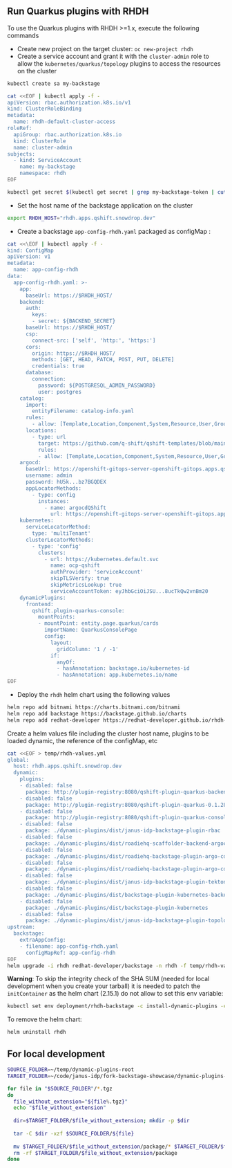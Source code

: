 ## Run Quarkus plugins with RHDH

To use the Quarkus plugins with RHDH >=1.x, execute the following commands

- Create new project on the target cluster: `oc new-project rhdh`
- Create a service account and grant it with the `cluster-admin` role to allow the `kubernetes/quarkus/topology` plugins to access the resources on the cluster
```bash
kubectl create sa my-backstage

cat <<EOF | kubectl apply -f -
apiVersion: rbac.authorization.k8s.io/v1
kind: ClusterRoleBinding
metadata:
  name: rhdh-default-cluster-access
roleRef:
  apiGroup: rbac.authorization.k8s.io
  kind: ClusterRole
  name: cluster-admin
subjects:
  - kind: ServiceAccount
    name: my-backstage
    namespace: rhdh
EOF

kubectl get secret $(kubectl get secret | grep my-backstage-token | cut -f1 -d " ") -o go-template='{{.data.token | base64decode}}' 
```
- Set the host name of the backstage application on the cluster
```bash
export RHDH_HOST="rhdh.apps.qshift.snowdrop.dev"
```
- Create a backstage `app-config-rhdh.yaml` packaged as configMap :
```bash
cat <<\EOF | kubectl apply -f -
kind: ConfigMap
apiVersion: v1
metadata:
  name: app-config-rhdh
data:
  app-config-rhdh.yaml: >-
    app:
      baseUrl: https://$RHDH_HOST/
    backend:
      auth:
        keys:
        - secret: ${BACKEND_SECRET}
      baseUrl: https://$RHDH_HOST/
      csp:
        connect-src: ['self', 'http:', 'https:']
      cors:
        origin: https://$RHDH_HOST/
        methods: [GET, HEAD, PATCH, POST, PUT, DELETE]
        credentials: true
      database:
        connection:
          password: ${POSTGRESQL_ADMIN_PASSWORD}
          user: postgres
    catalog:
      import:
        entityFilename: catalog-info.yaml
      rules:
        - allow: [Template,Location,Component,System,Resource,User,Group]
      locations:
        - type: url
          target: https://github.com/q-shift/qshift-templates/blob/main/qshift/all.yaml
          rules:
          - allow: [Template,Location,Component,System,Resource,User,Group]  
    argocd:
      baseUrl: https://openshift-gitops-server-openshift-gitops.apps.qshift.snowdrop.dev
      username: admin
      password: hU5k...bz7BGQDEX
      appLocatorMethods:
        - type: config
          instances:
            - name: argocdQShift
              url: https://openshift-gitops-server-openshift-gitops.apps.qshift.snowdrop.dev
    kubernetes:
      serviceLocatorMethod:
        type: 'multiTenant'
      clusterLocatorMethods:
        - type: 'config'
          clusters:
            - url: https://kubernetes.default.svc
              name: ocp-qshift
              authProvider: 'serviceAccount'
              skipTLSVerify: true
              skipMetricsLookup: true
              serviceAccountToken: eyJhbGciOiJSU...8ucTkQw2vnBm20  
    dynamicPlugins:
      frontend:
        qshift.plugin-quarkus-console:
          mountPoints:
          - mountPoint: entity.page.quarkus/cards
            importName: QuarkusConsolePage
            config:
              layout:
                gridColumn: '1 / -1'
              if:
                anyOf:
                - hasAnnotation: backstage.io/kubernetes-id
                - hasAnnotation: app.kubernetes.io/name        
EOF
```
- Deploy the `rhdh` helm chart using the following values

```bash
helm repo add bitnami https://charts.bitnami.com/bitnami
helm repo add backstage https://backstage.github.io/charts
helm repo add redhat-developer https://redhat-developer.github.io/rhdh-chart
```
Create a helm values file including the cluster host name, plugins to be loaded dynamic, the reference of the configMap, etc
```bash
cat <<EOF > temp/rhdh-values.yml
global:
  host: rhdh.apps.qshift.snowdrop.dev
  dynamic:
    plugins:
    - disabled: false
      package: http://plugin-registry:8080/qshift-plugin-quarkus-backend-dynamic-0.1.28.tgz
    - disabled: false
      package: http://plugin-registry:8080/qshift-plugin-quarkus-0.1.28.tgz
    - disabled: false
      package: http://plugin-registry:8080/qshift-plugin-quarkus-console-0.1.28.tgz
    - disabled: false
      package: ./dynamic-plugins/dist/janus-idp-backstage-plugin-rbac
    - disabled: false
      package: ./dynamic-plugins/dist/roadiehq-scaffolder-backend-argocd-dynamic
    - disabled: false
      package: ./dynamic-plugins/dist/roadiehq-backstage-plugin-argo-cd-backend-dynamic
    - disabled: false
      package: ./dynamic-plugins/dist/roadiehq-backstage-plugin-argo-cd
    - disabled: false
      package: ./dynamic-plugins/dist/janus-idp-backstage-plugin-tekton
    - disabled: false
      package: ./dynamic-plugins/dist/backstage-plugin-kubernetes-backend-dynamic
    - disabled: false
      package: ./dynamic-plugins/dist/backstage-plugin-kubernetes
    - disabled: false
      package: ./dynamic-plugins/dist/janus-idp-backstage-plugin-topology
upstream:
  backstage:
    extraAppConfig:
    - filename: app-config-rhdh.yaml
      configMapRef: app-config-rhdh
EOF
helm upgrade -i rhdh redhat-developer/backstage -n rhdh -f temp/rhdh-values.yml
```

**Warning**: To skip the integrity check of the SHA SUM (needed for local development when you create your tarball) it is needed to patch the `initContainer` as the helm chart (2.15.1) do not allow to set this env variable:
```bash
kubectl set env deployment/rhdh-backstage -c install-dynamic-plugins -e SKIP_INTEGRITY_CHECK="true"
```

To remove the helm chart:
```bash
helm uninstall rhdh
```

## For local development

```bash
SOURCE_FOLDER=~/temp/dynamic-plugins-root
TARGET_FOLDER=~/code/janus-idp/fork-backstage-showcase/dynamic-plugins-root

for file in "$SOURCE_FOLDER"/*.tgz
do 
  file_without_extension="${file%.tgz}"
  echo "$file_without_extension"
  
  dir=$TARGET_FOLDER/$file_without_extension; mkdir -p $dir
  
  tar -C $dir -xzf $SOURCE_FOLDER/${file}
  
  mv $TARGET_FOLDER/$file_without_extension/package/* $TARGET_FOLDER/$file_without_extension
  rm -rf $TARGET_FOLDER/$file_without_extension/package
done
```